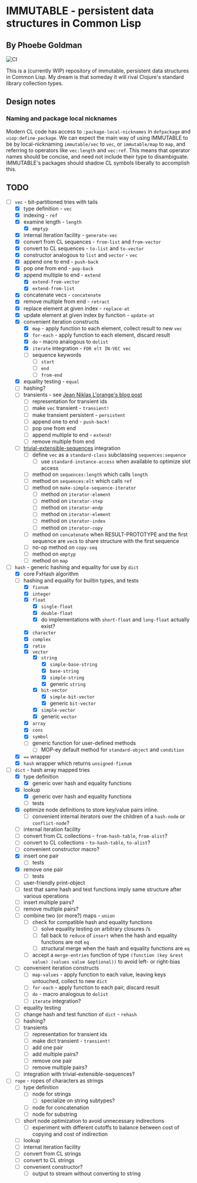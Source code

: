 # IMMUTABLE - persistent data structures in Common Lisp
## By Phoebe Goldman

![CI](https://github.com/gefjon/immutable/actions/workflows/CI.yml/badge.svg?branch=main)

This is a (currently WIP) repository of immutable, persistent data structures in Common
Lisp. My dream is that someday it will rival Clojure's standard library collection types.

## Design notes

### Naming and package local nicknames

Modern CL code has access to `:package-local-nicknames` in `defpackage` and
`uiop:define-package`. We can expect the main way of using IMMUTABLE to be by
local-nicknaming `immutable/vec` to `vec`, or `immutable/map` to `map`, and referring to
operators like `vec:length` and `vec:ref`. This means that operator names should be
concise, and need not include their type to disambiguate. IMMUTABLE's packages should
shadow CL symbols liberally to accomplish this.

## TODO

- [ ] `vec` - bit-partitioned tries with tails
  - [x] type definition - `vec`
  - [x] indexing - `ref`
  - [x] examine length - `length`
    - [x] `emptyp`
  - [x] internal iteration facility - `generate-vec`
  - [x] convert from CL sequences - `from-list` and `from-vector`
  - [x] convert to CL sequences - `to-list` and `to-vector`
  - [x] constructor analogous to `list` and `vector` - `vec`
  - [x] append one to end - `push-back`
  - [x] pop one from end - `pop-back`
  - [x] append multiple to end - `extend`
    - [x] `extend-from-vector`
    - [x] `extend-from-list`
  - [x] concatenate vecs - `concatenate`
  - [x] remove multiple from end - `retract`
  - [x] replace element at given index - `replace-at`
  - [x] update element at given index by function - `update-at`
  - [x] convenient iteration constructs
    - [x] `map` - apply function to each element, collect result to new `vec`
    - [x] `for-each` - apply function to each element, discard result
    - [x] `do` - macro analogous to `dolist`
    - [x] `iterate` integration - `FOR elt IN-VEC vec`
    - [ ] sequence keywords
      - [ ] `start`
      - [ ] `end`
      - [ ] `from-end`
  - [x] equality testing - `equal`
  - [ ] hashing?
  - [ ] transients - see [Jean Niklas L'orange's blog post](https://hypirion.com/musings/understanding-clojure-transients)
    - [ ] representation for transient ids
    - [ ] make `vec` transient - `transient!`
    - [ ] make transient persistent - `persistent`
    - [ ] append one to end - `push-back!`
    - [ ] pop one from end
    - [ ] append multiple to end - `extend!`
    - [ ] remove multiple from end
  - [ ] [trivial-extensible-sequences](https://shinmera.github.io/trivial-extensible-sequences/) integration
    - [ ] define `vec` as a `standard-class` subclassing `sequences:sequence`
      - [ ] use `standard-instance-access` when available to optimize slot access
    - [ ] method on `sequences:length` which calls `length`
    - [ ] method on `sequences:elt` which calls `ref`
    - [ ] method on `make-simple-sequence-iterator`
      - [ ] method on `iterator-element`
      - [ ] method on `iterator-step`
      - [ ] method on `iterator-endp`
      - [ ] method on `iterator-element`
      - [ ] method on `iterator-index`
      - [ ] method on `iterator-copy`
    - [ ] method on `concatenate` when RESULT-PROTOTYPE and the first sequence are `vec`s
          to share structure with the first sequence
    - [ ] no-op method on `copy-seq`
    - [ ] method on `emptyp`
    - [ ] method on `map`
- [ ] `hash` - generic hashing and equality for use by `dict`
  - [x] core FxHash algorithm
  - [ ] hashing and equality for builtin types, and tests
    - [x] `fixnum`
    - [x] `integer`
    - [x] `float`
      - [x] `single-float`
      - [x] `double-float`
      - [x] do implementations with `short-float` and `long-float` actually exist?
    - [x] `character`
    - [x] `complex`
    - [x] `ratio`
    - [x] `vector`
      - [x] `string`
        - [x] `simple-base-string`
        - [x] `base-string`
        - [x] `simple-string`
        - [x] generic `string`
      - [x] `bit-vector`
        - [x] `simple-bit-vector`
        - [x] generic `bit-vector`
      - [x] `simple-vector`
      - [x] generic `vector`
    - [x] `array`
    - [x] `cons`
    - [x] `symbol`
    - [ ] generic function for user-defined methods
      - [ ] MOP-ey default method for `standard-object` and `condition`
  - [x] `==` wrapper
  - [x] `hash` wrapper which returns `unsigned-fixnum`
- [ ] `dict` - hash array mapped tries
  - [x] type definition
    - [x] generic over hash and equality functions
  - [x] lookup
    - [x] generic over hash and equality functions
    - [ ] tests
  - [x] optimize node definitions to store key/value pairs inline.
    - [ ] convenient internal iterators over the children of a `hash-node` or `conflict-node`?
  - [ ] internal iteration facility
  - [ ] convert from CL collections - `from-hash-table`, `from-alist`?
  - [ ] convert to CL collections - `to-hash-table`, `to-alist`?
  - [ ] convenient constructor macro?
  - [x] insert one pair
    - [ ] tests
  - [x] remove one pair
    - [ ] tests
  - [ ] user-friendly print-object
  - [ ] test that same hash and test functions imply same structure after various operations
  - [ ] insert multiple pairs?
  - [ ] remove multiple pairs?
  - [ ] combine two (or more?) maps - `union`
    - [ ] check for compatible hash and equality functions
      - [ ] solve equality testing on arbitrary closures /s
      - [ ] fall back to `reduce` of `insert` when the hash and equality functions are not `eq`
      - [ ] structural merge when the hash and equality functions are `eq`
    - [ ] accept a `merge-entries` function of type `(function (key &rest value) (values
          value &optional))` to avoid left- or right-bias
  - [ ] convenient iteration constructs
    - [ ] `map-values` - apply function to each value, leaving keys untouched, collect to new `dict`
    - [ ] `for-each` - apply function to each pair, discard result
    - [ ] `do` - macro analogous to `dolist`
    - [ ] `iterate` integration?
  - [ ] equality testing
  - [ ] change hash and test function of `dict` - `rehash`
  - [ ] hashing?
  - [ ] transients
    - [ ] representation for transient ids
    - [ ] make dict transient - `transient!`
    - [ ] add one pair
    - [ ] add multiple pairs?
    - [ ] remove one pair
    - [ ] remove multiple pairs?
  - [ ] integration with trivial-extensible-sequences?
- [ ] `rope` - ropes of characters as strings
  - [ ] type definition
    - [ ] node for strings
      - [ ] specialize on string subtypes?
    - [ ] node for concatenation
    - [ ] node for substring
  - [ ] short node optimization to avoid unnecessary indirections
    - [ ] experiment with different cutoffs to balance between cost of copying and cost of indirection
  - [ ] lookup
  - [ ] internal iteration facility
  - [ ] convert from CL strings
  - [ ] convert to CL strings
  - [ ] convenient constructor?
      - [ ] output to stream without converting to string
